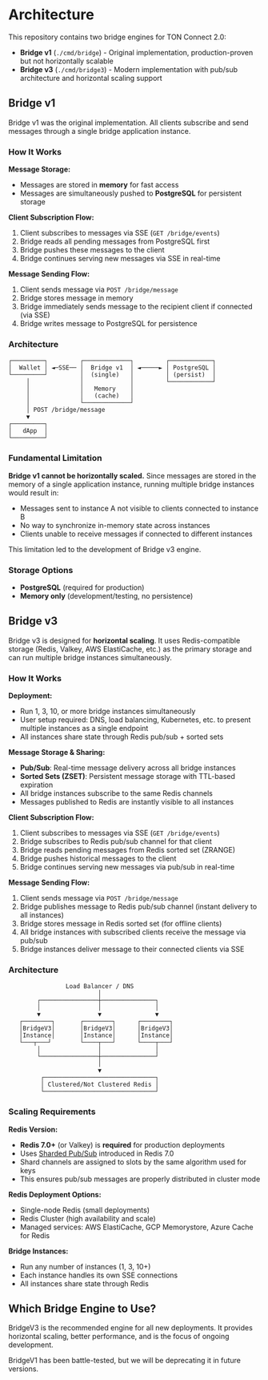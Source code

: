 # Architecture

This repository contains two bridge engines for TON Connect 2.0:

- **Bridge v1** (`./cmd/bridge`) - Original implementation, production-proven but not horizontally scalable
- **Bridge v3** (`./cmd/bridge3`) - Modern implementation with pub/sub architecture and horizontal scaling support

## Bridge v1

Bridge v1 was the original implementation. All clients subscribe and send messages through a single bridge application instance.

### How It Works

**Message Storage:**
- Messages are stored in **memory** for fast access
- Messages are simultaneously pushed to **PostgreSQL** for persistent storage

**Client Subscription Flow:**
1. Client subscribes to messages via SSE (`GET /bridge/events`)
2. Bridge reads all pending messages from PostgreSQL first
3. Bridge pushes these messages to the client
4. Bridge continues serving new messages via SSE in real-time

**Message Sending Flow:**
1. Client sends message via `POST /bridge/message`
2. Bridge stores message in memory
3. Bridge immediately sends message to the recipient client if connected (via SSE)
4. Bridge writes message to PostgreSQL for persistence

### Architecture

```
┌─────────┐         ┌─────────────┐         ┌────────────┐
│  Wallet │ ◄─SSE── │  Bridge v1  │ ◄─────► │ PostgreSQL │
└─────────┘         │  (single)   │         │ (persist)  │
     │              │             │         └────────────┘
     │              │   Memory    │
     │              │   (cache)   │
     │              └─────────────┘
     │ POST /bridge/message
     ▼
┌─────────┐
│   dApp  │
└─────────┘
```

### Fundamental Limitation

**Bridge v1 cannot be horizontally scaled.** Since messages are stored in the memory of a single application instance, running multiple bridge instances would result in:
- Messages sent to instance A not visible to clients connected to instance B
- No way to synchronize in-memory state across instances
- Clients unable to receive messages if connected to different instances

This limitation led to the development of Bridge v3 engine.

### Storage Options

- **PostgreSQL** (required for production)
- **Memory only** (development/testing, no persistence)

## Bridge v3

Bridge v3 is designed for **horizontal scaling**. It uses Redis-compatible storage (Redis, Valkey, AWS ElastiCache, etc.) as the primary storage and can run multiple bridge instances simultaneously.

### How It Works

**Deployment:**
- Run 1, 3, 10, or more bridge instances simultaneously
- User setup required: DNS, load balancing, Kubernetes, etc. to present multiple instances as a single endpoint
- All instances share state through Redis pub/sub + sorted sets

**Message Storage & Sharing:**
- **Pub/Sub**: Real-time message delivery across all bridge instances
- **Sorted Sets (ZSET)**: Persistent message storage with TTL-based expiration
- All bridge instances subscribe to the same Redis channels
- Messages published to Redis are instantly visible to all instances

**Client Subscription Flow:**
1. Client subscribes to messages via SSE (`GET /bridge/events`)
2. Bridge subscribes to Redis pub/sub channel for that client
3. Bridge reads pending messages from Redis sorted set (ZRANGE)
4. Bridge pushes historical messages to the client
5. Bridge continues serving new messages via pub/sub in real-time

**Message Sending Flow:**
1. Client sends message via `POST /bridge/message`
2. Bridge publishes message to Redis pub/sub channel (instant delivery to all instances)
3. Bridge stores message in Redis sorted set (for offline clients)
4. All bridge instances with subscribed clients receive the message via pub/sub
5. Bridge instances deliver message to their connected clients via SSE

### Architecture

```
                Load Balancer / DNS
                         │
        ┌────────────────┼───────────────┐
        │                │               │
        ▼                ▼               ▼
   ┌────────┐       ┌────────┐      ┌────────┐
   │BridgeV3│       │BridgeV3│      │BridgeV3│
   │Instance│       │Instance│      │Instance│
   └───┬───┘        └────┬───┘      └────┬───┘
        │                │               │
        └────────────────┼───────────────┘
                         │
                         ▼
         ┌───────────────────────────────┐
         │ Clustered/Not Clustered Redis │
         └───────────────────────────────┘
```

### Scaling Requirements

**Redis Version:**
- **Redis 7.0+** (or Valkey) is **required** for production deployments
- Uses [Sharded Pub/Sub](https://valkey.io/topics/pubsub/) introduced in Redis 7.0
- Shard channels are assigned to slots by the same algorithm used for keys
- This ensures pub/sub messages are properly distributed in cluster mode

**Redis Deployment Options:**
- Single-node Redis (small deployments)
- Redis Cluster (high availability and scale)
- Managed services: AWS ElastiCache, GCP Memorystore, Azure Cache for Redis

**Bridge Instances:**
- Run any number of instances (1, 3, 10+)
- Each instance handles its own SSE connections
- All instances share state through Redis

## Which Bridge Engine to Use?

BridgeV3 is the recommended engine for all new deployments. It provides horizontal scaling, better performance, and is the focus of ongoing development.

BridgeV1 has been battle-tested, but we will be deprecating it in future versions.
